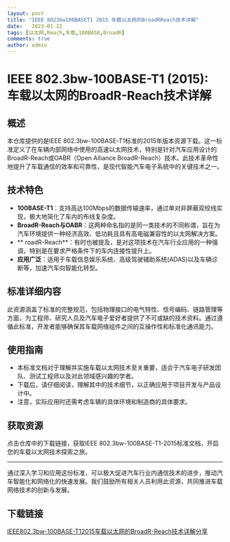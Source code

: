 ```yaml
---
layout: post
title: "IEEE 8023bw100BASET1 2015 车载以太网的BroadRReach技术详解"
date:   2023-01-22
tags: [以太网,Reach,车载,100BASE,BroadR]
comments: true
author: admin
---
```

# IEEE 802.3bw-100BASE-T1 (2015): 车载以太网的BroadR-Reach技术详解

## 概述

本仓库提供的是IEEE 802.3bw-100BASE-T1标准的2015年版本资源下载。这一标准定义了在车辆内部网络中使用的高速以太网技术，特别是针对汽车应用设计的BroadR-Reach或OABR（Open Alliance BroadR-Reach）技术。此技术革命性地提升了车载通信的效率和可靠性，是现代智能汽车电子系统中的关键技术之一。

## 技术特色

- **100BASE-T1**：支持高达100Mbps的数据传输速率，通过单对非屏蔽双绞线实现，极大地简化了车内的布线复杂度。
- **BroadR-Reach与OABR**：这两种命名指的是同一类技术的不同称谓，旨在为汽车环境提供一种经济高效、低功耗且具有高电磁兼容性的以太网解决方案。
- ** roadR-Reach**：有时也被提及，是对这项技术在汽车行业应用的一种强调，特别是在要求严格条件下的车内连接性提升上。
- **应用广泛**：适用于车载信息娱乐系统、高级驾驶辅助系统(ADAS)以及车辆诊断等，加速汽车向智能化转型。

## 标准详细内容

此资源涵盖了标准的完整规范，包括物理接口的电气特性、信号编码、链路管理等方面，为工程师、研究人员及汽车电子爱好者提供了不可或缺的技术资料。通过遵循此标准，开发者能够确保其车载网络组件之间的互操作性和标准化通讯能力。

## 使用指南

- 本标准文档对于理解并实施车载以太网技术至关重要，适合于汽车电子研发团队、测试工程师以及对此领域感兴趣的学者。
- 下载后，请仔细阅读，理解其中的技术细节，以正确应用于项目开发与产品设计中。
- 注意，实际应用时还需考虑车辆的具体环境和制造商的具体要求。

## 获取资源

点击仓库中的下载链接，获取IEEE 802.3bw-100BASE-T1-2015标准文档，开启您的车载以太网技术探索之旅。

---

通过深入学习和应用这份标准，可以极大促进汽车行业内通信技术的进步，推动汽车智能化和网络化的快速发展。我们鼓励所有相关人员利用此资源，共同推进车载网络技术的创新与发展。

## 下载链接

[IEEE802.3bw-100BASE-T12015车载以太网的BroadR-Reach技术详解分享](https://pan.quark.cn/s/9ad7cccb1c9e)